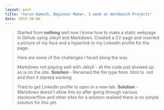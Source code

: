 ```yaml
---
layout: post
title: "Varun Ramesh, Beginner Maker, 1 week at Workbench Projects"
date: 2019-10-06
---
```


> Started from **nothing** and now I know how to make a static webpage in Github using Jekyll and Markdown. 
> Created a CV page and inserted a picture of my face and a hyperlink to my LinkedIn profile for the page.
>
> Here are some of the challenges i faced along the way
>
> Markdown not playing well with Jekyll - all the code just showed up as is on the site.
>  **Solution** - Renamed the file type from .html to .md and then it started working
>
> Tried to get LinkedIn profile to open in a new tab.
> **Solution** - Markdown doesn't allow this so after going through various stackoverflow and other sites for a solution realised there is no simple solution for this yet. 
 